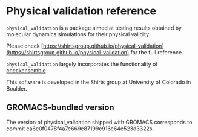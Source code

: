 Physical validation reference
=============================

`physical_validation` is a package aimed at testing results obtained
by molecular dynamics simulations for their physical validity.

Please check [https://shirtsgroup.github.io/physical-validation](https://shirtsgroup.github.io/physical-validation)
for the full reference.

`physical_validation` largely incorporates the functionality of
[checkensemble](https://github.com/shirtsgroup/checkensemble).

This software is developed in the Shirts group at University of 
Colorado in Boulder.

GROMACS-bundled version
-----------------------
The version of physical_validation shipped with GROMACS 
corresponds to commit ca6e0f0478f4a7e669e87199e916e64e523d3322s.


